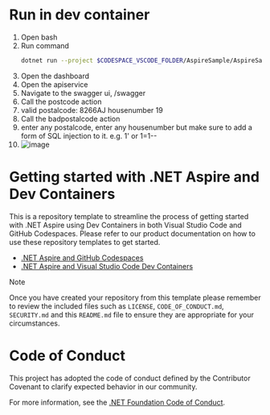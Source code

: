 # Run in dev container

1. Open bash
2. Run command
   ```sh
   dotnet run --project $CODESPACE_VSCODE_FOLDER/AspireSample/AspireSample.AppHost
   ```
3. Open the dashboard
4. Open the apiservice
5. Navigate to the swagger ui, /swagger
6. Call the postcode action
7. valid postalcode: 8266AJ housenumber 19
8. Call the badpostalcode action
9. enter any postalcode, enter any housenumber but make sure to add a form of SQL injection to it. e.g.   1' or 1=1--
10. ![image](https://github.com/user-attachments/assets/9c6e31c5-0fed-464f-9812-5b2f5c57393a)




# Getting started with .NET Aspire and Dev Containers

This is a repository template to streamline the process of getting started with .NET Aspire using Dev Containers in both Visual Studio Code and GitHub Codespaces. Please refer to our product documentation on how to use these repository templates to get started.

- [.NET Aspire and GitHub Codespaces](https://learn.microsoft.com/dotnet/aspire/get-started/github-codespaces)
- [.NET Aspire and Visual Studio Code Dev Containers](https://learn.microsoft.com/dotnet/aspire/get-started/dev-containers)

> [!NOTE]
> Once you have created your repository from this template please remember to review the included files such as `LICENSE`, `CODE_OF_CONDUCT.md`, `SECURITY.md` and this `README.md` file to ensure they are appropriate for your circumstances.

# Code of Conduct

This project has adopted the code of conduct defined by the Contributor Covenant
to clarify expected behavior in our community.

For more information, see the [.NET Foundation Code of Conduct](https://dotnetfoundation.org/code-of-conduct).
